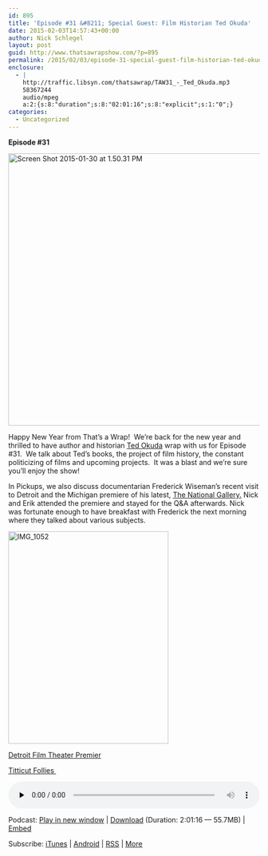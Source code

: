 ```yaml
---
id: 895
title: 'Episode #31 &#8211; Special Guest: Film Historian Ted Okuda'
date: 2015-02-03T14:57:43+00:00
author: Nick Schlegel
layout: post
guid: http://www.thatsawrapshow.com/?p=895
permalink: /2015/02/03/episode-31-special-guest-film-historian-ted-okuda/
enclosure:
  - |
    http://traffic.libsyn.com/thatsawrap/TAW31_-_Ted_Okuda.mp3
    58367244
    audio/mpeg
    a:2:{s:8:"duration";s:8:"02:01:16";s:8:"explicit";s:1:"0";}
categories:
  - Uncategorized
---
```

**Episode #31**

[<img class=" wp-image-898 size-full alignnone" src="http://www.thatsawrapshow.com/wp-content/uploads/2015/01/Screen-Shot-2015-01-30-at-1.50.31-PM.png" alt="Screen Shot 2015-01-30 at 1.50.31 PM" width="940" height="546" srcset="http://www.thatsawrapshow.com/wp-content/uploads/2015/01/Screen-Shot-2015-01-30-at-1.50.31-PM.png 940w, http://www.thatsawrapshow.com/wp-content/uploads/2015/01/Screen-Shot-2015-01-30-at-1.50.31-PM-300x174.png 300w, http://www.thatsawrapshow.com/wp-content/uploads/2015/01/Screen-Shot-2015-01-30-at-1.50.31-PM-600x349.png 600w, http://www.thatsawrapshow.com/wp-content/uploads/2015/01/Screen-Shot-2015-01-30-at-1.50.31-PM-500x290.png 500w" sizes="(max-width: 940px) 100vw, 940px" />](http://www.thatsawrapshow.com/wp-content/uploads/2015/01/Screen-Shot-2015-01-30-at-1.50.31-PM.png)

Happy New Year from That&#8217;s a Wrap!  We&#8217;re back for the new year and thrilled to have author and historian <a href="http://www.amazon.com/s/ref=nb_sb_noss?url=search-alias%3Daps&field-keywords=ted+okuda" target="_blank">Ted Okuda</a> wrap with us for Episode #31.  We talk about Ted&#8217;s books, the project of film history, the constant politicizing of films and upcoming projects.  It was a blast and we&#8217;re sure you&#8217;ll enjoy the show!

In Pickups, we also discuss documentarian Frederick Wiseman&#8217;s recent visit to Detroit and the Michigan premiere of his latest, <a href="http://www.imdb.com/title/tt3720794/" target="_blank">The National Gallery.</a> Nick and Erik attended the premiere and stayed for the Q&A afterwards. Nick was fortunate enough to have breakfast with Frederick the next morning where they talked about various subjects.[  
](http://www.thatsawrapshow.com/wp-content/uploads/2015/01/IMG_1052.jpg) 

[<img class="aligncenter  wp-image-899" src="http://www.thatsawrapshow.com/wp-content/uploads/2015/01/IMG_1052-e1422644418171-765x1024.jpg" alt="IMG_1052" width="321" height="426" />](http://www.thatsawrapshow.com/wp-content/uploads/2015/01/IMG_1052.jpg)

<a href="http://www.dia.org/auxiliaries/event.aspx?id=4857&iid=5806&aux_id=14&cid=100" target="_blank">Detroit Film Theater Premier</a>

<a href="http://www.zipporah.com/films/22" target="_blank">Titticut Follies </a>



<div class="powerpress_player" id="powerpress_player_272">
  <audio class="wp-audio-shortcode" id="audio-895-32" preload="none" style="width: 100%;" controls="controls"><source type="audio/mpeg" src="http://media.blubrry.com/thatsawrap/p/traffic.libsyn.com/thatsawrap/TAW31_-_Ted_Okuda.mp3?_=32" /><a href="http://media.blubrry.com/thatsawrap/p/traffic.libsyn.com/thatsawrap/TAW31_-_Ted_Okuda.mp3">http://media.blubrry.com/thatsawrap/p/traffic.libsyn.com/thatsawrap/TAW31_-_Ted_Okuda.mp3</a></audio>
</div>

<p class="powerpress_links powerpress_links_mp3">
  Podcast: <a href="http://media.blubrry.com/thatsawrap/p/traffic.libsyn.com/thatsawrap/TAW31_-_Ted_Okuda.mp3" class="powerpress_link_pinw" target="_blank" title="Play in new window" onclick="return powerpress_pinw('http://www.thatsawrapshow.com/?powerpress_pinw=895-podcast');" rel="nofollow">Play in new window</a> | <a href="http://media.blubrry.com/thatsawrap/p/traffic.libsyn.com/thatsawrap/TAW31_-_Ted_Okuda.mp3" class="powerpress_link_d" title="Download" rel="nofollow" download="TAW31_-_Ted_Okuda.mp3">Download</a> (Duration: 2:01:16 &#8212; 55.7MB) | <a href="#" class="powerpress_link_e" title="Embed" onclick="return powerpress_show_embed('895-podcast');" rel="nofollow">Embed</a>
</p>

<p class="powerpress_embed_box" id="powerpress_embed_895-podcast" style="display: none;">
  <input id="powerpress_embed_895-podcast_t" type="text" value="<iframe width=&quot;320&quot; height=&quot;30&quot; src=&quot;http://www.thatsawrapshow.com/?powerpress_embed=895-podcast&amp;powerpress_player=mediaelement-audio&quot; frameborder=&quot;0&quot; scrolling=&quot;no&quot;></iframe>" onclick="javascript: this.select();" onfocus="javascript: this.select();" style="width: 70%;" readOnly />
</p>

<p class="powerpress_links powerpress_subscribe_links">
  Subscribe: <a href="https://itunes.apple.com/us/podcast/thats-a-wrap!/id638015669?mt=2&ls=1" class="powerpress_link_subscribe powerpress_link_subscribe_itunes" title="Subscribe on iTunes" rel="nofollow">iTunes</a> | <a href="http://subscribeonandroid.com/www.thatsawrapshow.com/feed/podcast/" class="powerpress_link_subscribe powerpress_link_subscribe_android" title="Subscribe on Android" rel="nofollow">Android</a> | <a href="http://www.thatsawrapshow.com/feed/podcast/" class="powerpress_link_subscribe powerpress_link_subscribe_rss" title="Subscribe via RSS" rel="nofollow">RSS</a> | <a href="http://www.thatsawrapshow.com/subscribe-to-podcast/" class="powerpress_link_subscribe powerpress_link_subscribe_more" title="More" rel="nofollow">More</a>
</p>

<!--powerpress_player-->